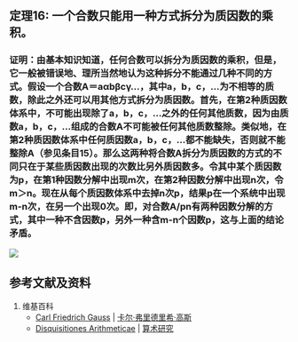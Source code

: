 ## 定理16: 一个合数只能用一种方式拆分为质因数的乘积。

### 证明：由基本知识知道，任何合数可以拆分为质因数的乘积，但是，它一般被错误地、理所当然地认为这种拆分不能通过几种不同的方式。假设一个合数A＝aαbβcγ…，其中a，b，c，…为不相等的质数，除此之外还可以用其他方式拆分为质因数。首先，在第2种质因数体系中，不可能出现除了a，b，c，…之外的任何其他质数，因为由质数a，b，c，…组成的合数A不可能被任何其他质数整除。类似地，在第2种质因数体系中任何质因数a，b，c，…都不能缺失，否则就不能整除A（参见条目15）。那么这两种将合数A拆分为质因数的方式的不同只在于某些质因数出现的次数比另外质因数多。令其中某个质因数为p，在第1种因数分解中出现m次，在第2种因数分解中出现n次，令m＞n。现在从每个质因数体系中去掉n次p，结果p在一个系统中出现m-n次，在另一个出现0次。即，对合数A/pn有两种因数分解的方式，其中一种不含因数p，另外一种含m-n个因数p，这与上面的结论矛盾。

![](/images/数论/高斯的算术研究中典型的推演实验/章2/定理16/16-1.jpg)

## 参考文献及资料

1. 维基百科
	- [Carl Friedrich Gauss](https://en.wikipedia.org/wiki/Carl_Friedrich_Gauss) | [卡尔·弗里德里希·高斯](https://zh.wikipedia.org/wiki/%E5%8D%A1%E7%88%BE%C2%B7%E5%BC%97%E9%87%8C%E5%BE%B7%E9%87%8C%E5%B8%8C%C2%B7%E9%AB%98%E6%96%AF) 
	- [Disquisitiones Arithmeticae](https://en.wikipedia.org/wiki/Disquisitiones_Arithmeticae) | [算术研究](https://zh.wikipedia.org/wiki/算术研究) 




